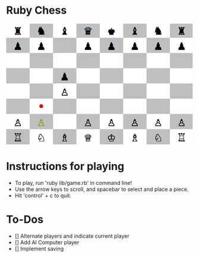 # Ruby Chess

![alt tag](docs/ruby_chess.png)

# Instructions for playing

- To play, run 'ruby lib/game.rb' in command line!
- Use the arrow keys to scroll, and spacebar to select and place a piece.
- Hit 'control' + c to quit.


# To-Dos

- [] Alternate players and indicate current player
- [] Add AI Computer player
- [] Implement saving
